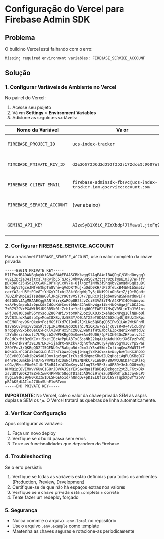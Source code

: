 # Configuração do Vercel para Firebase Admin SDK

## Problema
O build no Vercel está falhando com o erro:
```
Missing required environment variables: FIREBASE_SERVICE_ACCOUNT
```

## Solução

### 1. Configurar Variáveis de Ambiente no Vercel

No painel do Vercel:
1. Acesse seu projeto
2. Vá em **Settings** > **Environment Variables**
3. Adicione as seguintes variáveis:

| Nome da Variável | Valor | Ambiente |
|------------------|-------|----------|
| `FIREBASE_PROJECT_ID` | `ucs-index-tracker` | Production, Preview, Development |
| `FIREBASE_PRIVATE_KEY_ID` | `d2e2667336d2d393f352a172dce9c9087a796133` | Production, Preview, Development |
| `FIREBASE_CLIENT_EMAIL` | `firebase-adminsdk-fbsvc@ucs-index-tracker.iam.gserviceaccount.com` | Production, Preview, Development |
| `FIREBASE_SERVICE_ACCOUNT` | (ver abaixo) | Production, Preview, Development |
| `GEMINI_API_KEY` | `AIzaSyB1X6iG_PZoXbdp7JlMawalLjteFq9RF90` | Production, Preview, Development |

### 2. Configurar FIREBASE_SERVICE_ACCOUNT

Para a variável `FIREBASE_SERVICE_ACCOUNT`, use o valor completo da chave privada:

```
-----BEGIN PRIVATE KEY-----
MIIEvwIBADANBgkqhkiG9w0BAQEFAASCBKkwggSlAgEAAoIBAQDgC/C8bdOnygqO
vvZLZDcia341ltxsl7aRvjbC5TgJo7JVhW9y8Q562MZtztr8zUiWpB1mJB7WFjfr
pDk3KPdI5HSoZXtCAURE0PYRy1xOV7e+8jl/gzfINMN3dShqXbvZamQdNSqBzuBK
8dhbpV5TgceJMfvW8kpTn8Vhe+qVdDRTMujkuQdb0KH/sPzOfeLxB44WN1b5m5Iv
ca+YW2arU5YtPJv8TtYdXyYJlubi28kfGdqmWjTy3jUKd99LoOb6c+Z/j9+MQaHe
7EUZJh9MpIWiTsBdHWG8lJRqF2r9GtvVSTJ4/7pLRCXj2jqbAm9nB5GFmrdOw1TH
4GtGONVJAgMBAAECggEANf6irqKwROp0B2ldvZciE3VA9iTMrA4XFYI4O9mWmvoc
vzAYhySxpukJz0pwK8dEdGuKW0Seut0hbnSGRnUkvWgzdib44NQh0gzjFLBEJ2xL
7+R7929V+PXAWtB9JD9BR5k0lfZrb1u+YcltqU6OEEWBY17MsQV05LjnToJY61nh
wPjJo8aOCpehS5YnSsouZ80PHPi/xtomKhZUoziUXOJxZxehBoxNPgg1ClNBHoOl
XVC8ILaoXAW0zoIpeMcmI8XBz/Uz5B3Y/Q0oATX2eTGDOAC6GXdq4Uj0EUzIkRpc
vEEMOFnev9KrQkeKyFojMGSfCCd7GI9vR2lQKLKq5QKBgQD5IFwB1L4n2WtKFnMl
8zye5CBlNu1yyqu5Dlt3LIRLMHHI8qOzUshcJNiQX3w76SijcUysR+O+4yicLdYB
9rq5pywSx5ko0eCQ5FcKlvZwQYHx5hCz8OZLwaMsfHtBXbclEZpxQerixwWMtdJ2
t2YmGerizWsulz7LV5pzbXsWPQKBgQDmOm++Am49U06/IpFLXh04GuZHFpolvJiC
PoJdCxnMtBz0KCv+j5xejIBcArPpUA3TxCSosNh22kgApigAduHXtrJX6TyzPwRZ
LUfR+n1kYHf39LJ8/LR3+ijadPX+9Kzkv/dghXfNAZ9Cky+ynNVogYmIC7YpSPas
2S9YFov3/QKBgQD2II5GENU9sYRaUgu5drJxmJiY5sd5HdrCnfinqQea8WW5Tl+F
D0h8ILsFCBFJb3WC5LEHlI7hTLQWeQJyNj0MpqjYdPJQbeobvDxybetTxKSJRO9D
l8EvH0QC84kib2A980JOmv1gx5goCIrCVzdIdVqmcKRwB2U2qHojiAqPUQKBgQC7
n4nrHo36mkbFi4U/F57WV02tR2UuNclP82NIMkC/S1WBQK/B0AWOJBCDa4x1KlFq
cCGz/BMcoP0m0kItRrT8mB41eJWIOmXvyvAJ1oqT3+5E+3zuUP89+3eJuOG0+m9g
KHWQipS8VIMWvV6UwC1G8rJDVdAJSzYEXSaxMga1fQKBgQDzkggc2xtZLFKtxOk+
zsvdQTv6Ok2TEZykZwwR4PkW6758ggTD1aIpAOVdi9jnGzuDNkRWflcEJJoyNLPJ
myg1w9eHJ9yN0KKZ2w1DLSHGEG51d/hQnqDS+pDIELQf12Ui6S7TqpbXpBfY2bVV
pBJAKS/KAIioJ7UboSUnE1wRTw==
-----END PRIVATE KEY-----
```

**IMPORTANTE:** No Vercel, cole o valor da chave privada SEM as aspas duplas e SEM os `\n`. O Vercel tratará as quebras de linha automaticamente.

### 3. Verificar Configuração

Após configurar as variáveis:
1. Faça um novo deploy
2. Verifique se o build passa sem erros
3. Teste as funcionalidades que dependem do Firebase

### 4. Troubleshooting

Se o erro persistir:
1. Verifique se todas as variáveis estão definidas para todos os ambientes (Production, Preview, Development)
2. Certifique-se de que não há espaços extras nos valores
3. Verifique se a chave privada está completa e correta
4. Tente fazer um redeploy forçado

### 5. Segurança

- Nunca commite o arquivo `.env.local` no repositório
- Use o arquivo `.env.example` como template
- Mantenha as chaves seguras e rotacione-as periodicamente